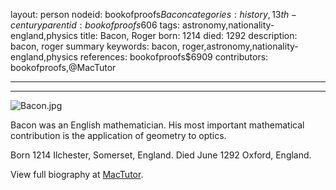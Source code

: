 layout: person
nodeid: bookofproofs$Bacon
categories: history,13th-century
parentid: bookofproofs$606
tags: astronomy,nationality-england,physics
title: Bacon, Roger
born: 1214
died: 1292
description: bacon, roger summary
keywords: bacon, roger,astronomy,nationality-england,physics
references: bookofproofs$6909
contributors: bookofproofs,@MacTutor

---


---

![Bacon.jpg](https://github.com/bookofproofs/bookofproofs.github.io/blob/main/_sources/images/portraits/Bacon.jpg?raw=true)

Bacon was an English mathematician. His most important mathematical contribution is the application of geometry to optics.

Born 1214 Ilchester, Somerset, England. Died June 1292 Oxford, England.


View full biography at [MacTutor](https://mathshistory.st-andrews.ac.uk/Biographies/Bacon/).